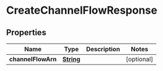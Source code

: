

# CreateChannelFlowResponse


## Properties

| Name | Type | Description | Notes |
|------------ | ------------- | ------------- | -------------|
|**channelFlowArn** | [**String**](String.md) |  |  [optional] |



